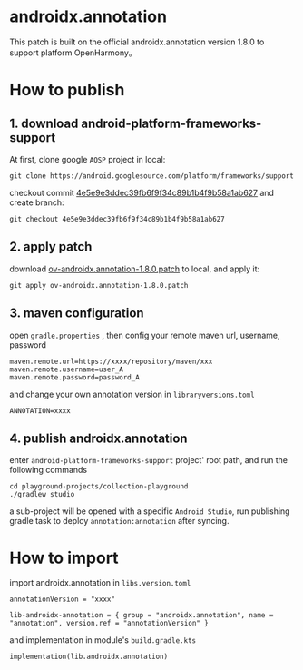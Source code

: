 # androidx.annotation

This patch is built on the official androidx.annotation version 1.8.0 to support platform OpenHarmony。

# How to publish

## 1. download android-platform-frameworks-support
At first, clone google `AOSP` project in local:

```
git clone https://android.googlesource.com/platform/frameworks/support
```

checkout commit [4e5e9e3ddec39fb6f9f34c89b1b4f9b58a1ab627](https://android.googlesource.com/platform/frameworks/support/+/4e5e9e3ddec39fb6f9f34c89b1b4f9b58a1ab627) and create branch:

```
git checkout 4e5e9e3ddec39fb6f9f34c89b1b4f9b58a1ab627
```

## 2. apply patch

download [ov-androidx.annotation-1.8.0.patch](ov-androidx.annotation-1.8.0.patch) to local, and apply it:

```
git apply ov-androidx.annotation-1.8.0.patch
```

## 3. maven configuration

open `gradle.properties` , then config your remote maven url, username, password

```
maven.remote.url=https://xxxx/repository/maven/xxx
maven.remote.username=user_A
maven.remote.password=password_A
```

and change your own annotation version in `libraryversions.toml`
```
ANNOTATION=xxxx
```

## 4. publish androidx.annotation

enter `android-platform-frameworks-support` project' root path, and run the following commands
```
cd playground-projects/collection-playground
./gradlew studio
```
a sub-project will be opened with a specific `Android Studio`, run publishing gradle task to deploy `annotation:annotation` after syncing.

# How to import

import androidx.annotation in `libs.version.toml`

```
annotationVersion = "xxxx"

lib-androidx-annotation = { group = "androidx.annotation", name = "annotation", version.ref = "annotationVersion" }
```

and implementation in module's `build.gradle.kts`
```
implementation(lib.androidx.annotation)
```